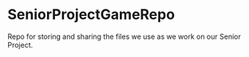 # SeniorProjectGameRepo
Repo for storing and sharing the files we use as we work on our Senior Project.
